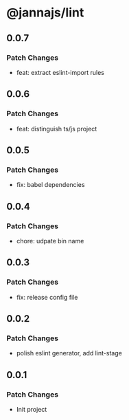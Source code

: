 # @jannajs/lint

## 0.0.7

### Patch Changes

- feat: extract eslint-import rules

## 0.0.6

### Patch Changes

- feat: distinguish ts/js project

## 0.0.5

### Patch Changes

- fix: babel dependencies

## 0.0.4

### Patch Changes

- chore: udpate bin name

## 0.0.3

### Patch Changes

- fix: release config file

## 0.0.2

### Patch Changes

- polish eslint generator, add lint-stage

## 0.0.1

### Patch Changes

- Init project
